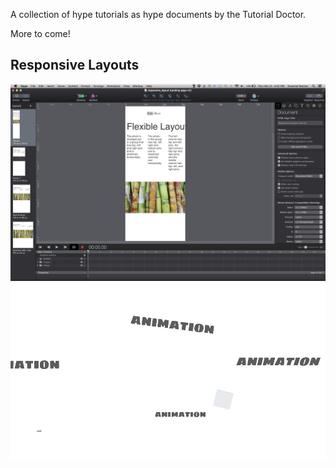 A collection of hype tutorials as hype documents by the Tutorial Doctor.

More to come!

## Responsive Layouts
![](images/responsive_layouts.png)
![](https://github.com/TutorialDoctor/Tumult-Hype-Projects/blob/master/Tutorials/kinetic%20typography.hype/Thumbnails/3.jpg?raw=true)
